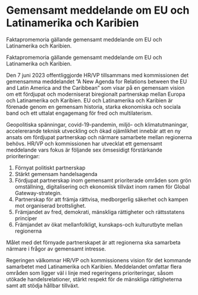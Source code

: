 # Gemensamt meddelande om EU och Latinamerika och Karibien

Faktapromemoria gällande gemensamt meddelande om EU och Latinamerika och Karibien.

Faktapromemoria gällande gemensamt meddelande om EU och Latinamerika och Karibien.

Den 7 juni 2023 offentliggjorde HR/VP tillsammans med kommissionen det gemensamma meddelandet ”A New Agenda for Relations between the EU and Latin America and the Caribbean” som visar på en gemensam vision om ett fördjupat och moderniserat biregionalt partnerskap mellan Europa och Latinamerika och Karibien. EU och Latinamerika och Karibien är förenade genom en gemensam historia, starka ekonomiska och sociala band och ett uttalat engagemang för fred och multilaterism.

Geopolitiska spänningar, covid-19-pandemin, miljö- och klimatutmaningar, accelererande teknisk utveckling och ökad ojämlikhet innebär att en ny ansats om fördjupat partnerskap och närmare samarbete mellan regionerna behövs. HR/VP och kommissionen har utvecklat ett gemensamt meddelande vars fokus är följande sex ömsesidigt förstärkande prioriteringar:

1. Förnyat politiskt partnerskap
2. Stärkt gemensam handelsagenda
3. Fördjupat partnerskap inom gemensamt prioriterade områden som grön omställning, digitalisering och ekonomisk tillväxt inom ramen för Global Gateway-strategin.
4. Partnerskap för att främja rättvisa, medborgerlig säkerhet och kampen mot organiserad brottslighet.
5. Främjandet av fred, demokrati, mänskliga rättigheter och rättsstatens principer
6. Främjandet av ökat mellanfolkligt, kunskaps-och kulturutbyte mellan regionerna

Målet med det förnyade partnerskapet är att regionerna ska samarbeta närmare i frågor av gemensamt intresse.

Regeringen välkomnar HR/VP och kommissionens vision för det kommande samarbetet med Latinamerika och Karibien. Meddelandet omfattar flera områden som ligger väl i linje med regeringens prioriteringar, såsom utökade handelsrelationer, stärkt respekt för de mänskliga rättigheterna samt att stödja hållbar tillväxt.
